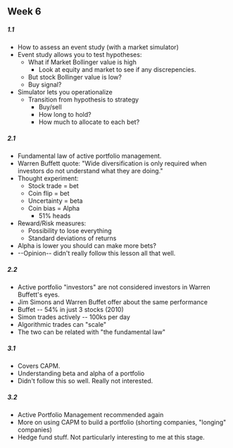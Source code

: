 ## Week 6

##### 1.1

* How to assess an event study (with a market simulator)
* Event study allows you to test hypotheses:
	* What if Market Bollinger value is high
		* Look at equity and market to see if any discrepencies. 
	* But stock Bollinger value is low?
	* Buy signal?
* Simulator lets you operationalize
	* Transition from hypothesis to strategy
		* Buy/sell
		* How long to hold?
		* How much to allocate to each bet?   

##### 2.1

* Fundamental law of active portfolio management.
* Warren Buffett quote: "Wide diversification is only required when investors do not understand what they are doing."
* Thought experiment:
	* Stock trade = bet
	* Coin flip = bet
	* Uncertainty = beta
	* Coin bias = Alpha
		* 51% heads
* Reward/Risk measures:
	* Possibility to lose everything
	* Standard deviations of returns
* Alpha is lower you should can make more bets?
* --Opinion-- didn't really follow this lesson all that well.

##### 2.2

* Active portfolio "investors" are not considered investors in Warren Buffett's eyes.
* Jim Simons and Warren Buffet offer about the same performance
* Buffet -- 54% in just 3 stocks (2010)
* Simon trades actively -- 100ks per day
* Algorithmic trades can "scale"
* The two can be related with "the fundamental law"

##### 3.1

* Covers CAPM.
* Understanding beta and alpha of a portfolio
* Didn't follow this so well. Really not interested.

##### 3.2

* Active Portfolio Management recommended again
* More on using CAPM to build a portfolio (shorting companies, "longing" companies)
* Hedge fund stuff. Not particularly interesting to me at this stage.
